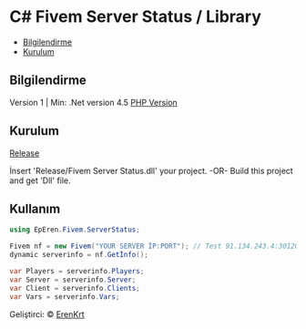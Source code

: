 # C# Fivem Server Status / Library 
 - [Bilgilendirme](#bilgilendirme)
 - [Kurulum](#kurulum)

## Bilgilendirme
Version 1 | Min: .Net version 4.5
[PHP Version](https://github.com/ErenKrt/Fivem-Server-Status-PHP)
## Kurulum

[Release](https://github.com/ErenKrt/Fivem-Server-Status/releases)

İnsert 'Release/Fivem Server Status.dll' your project.
-OR-
Build this project and get 'Dll' file.

## Kullanım

```csharp
using EpEren.Fivem.ServerStatus;

Fivem nf = new Fivem("YOUR SERVER İP:PORT"); // Test 91.134.243.4:30120
dynamic serverinfo = nf.Getİnfo();

var Players = serverinfo.Players;
var Server = serverinfo.Server;
var Client = serverinfo.Clients;
var Vars = serverinfo.Vars;
```

Geliştirci: &copy; [ErenKrt](https://www.instagram.com/ep.eren/)
